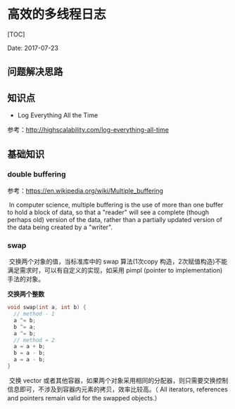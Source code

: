 # 高效的多线程日志

[TOC]

Date: 2017-07-23

## 问题解决思路





## 知识点

* Log Everything All the Time

参考：http://highscalability.com/log-everything-all-time



## 基础知识

### double buffering

参考：https://en.wikipedia.org/wiki/Multiple_buffering

​      In computer science, multiple buffering is the use of more than one buffer to hold a block of data, so that a "reader" will see a complete (though perhaps old) version of the data, rather than a partially updated version of the data being created by a "writer".

### swap

​       交换两个对象的值，当标准库中的 swap 算法(1次copy 构造，2次赋值构造)不能满足需求时，可以有自定义的实现，如采用 pimpl (pointer to implementation) 手法的对象。

**交换两个整数**

```c++
void swap(int a, int b) {
  // method - 1
  a ^= b;
  b ^= a;
  a ^= b;
  // method = 2
  a = a + b;
  b = a - b;
  a = a - b;
}
```

​       交换 vector 或者其他容器，如果两个对象采用相同的分配器，则只需要交换控制信息即可，不涉及到容器内元素的拷贝，效率比较高。（ All iterators, references and pointers remain valid for the swapped objects.）











